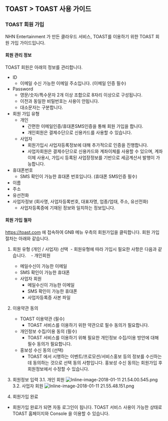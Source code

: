 ## TOAST > TOAST 사용 가이드
### TOAST 회원 가입
NHN Entertainment 가 만든 클라우드 서비스, TOAST를 이용하기 위한 TOAST 회원 가입 가이드입니다. 

#### 회원 관리 정보
TOAST 회원은 아래의 정보를 관리합니다.

- ID 
    - 이메일 수신 가능한 이메일 주소입니다. (이메일 인증 필수) 
- Password 
    - 영문/숫자/특수문자 2개 이상 조합으로 8자리 이상으로 구성됩니다. 
    - 이전과 동일한 비밀번호는 사용이 안됩니다. 
    - 대소문자는 구분합니다. 
- 회원 가입 유형
    - 개인
        - 간편한 이메일인증/휴대폰SMS인증을 통해 회원 가입을 합니다.
        - 개인회원은 결제수단으로 신용카드를 사용할 수 있습니다. 
    - 사업자
        - 회원가입시 사업자등록정보에 대해 추가적으로 인증을 진행합니다.
        - 사업자회원은 결제수단으로 신용카드와 계좌이체를 사용할 수 있으며, 계좌이체 사용시, 가입시 등록된 사업장정보를 기반으로 세금계산서 발행이 가능합니다.
- 휴대폰번호
     - SMS 확인이 가능한 휴대폰 번호입니다. (휴대폰 SMS인증 필수) 
- 이름 
- 주소
- 유선전화
- 사업자정보 (회사명, 사업자등록번호, 대표자명, 업종/업태, 주소, 유선전화)
    - 사업자등록증에 기재된 정보와 일치하는 정보입니다. 
#### 회원 가입 철차
https://toast.com 에 접속하여 GNB 메뉴 우측의 회원가입을 클릭합니다.
회원 가입 절차는 아래와 같습니다.
1. 회원 유형 (개인 / 사업자) 선택
  - 회원유형에 따라 가입시 필요한 사항은 다음과 같습니다.
    - 개인회원
      - 메일수신이 가능한 이메일
      - SMS 확인이 가능한 휴대폰
    - 사업자 회원
      - 메일수신이 가능한 이메일
      - SMS 확인이 가능한 휴대폰
      - 사업자등록증 사본 파일
2. 이용약관 동의
    - TOAST 이용약관 (필수)
        - TOAST 서비스를 이용하기 위한 약관으로 필수 동의가 필요합니다.
    - 개인정보 수집/이용 동의 (필수)
        - TOAST 서비스를 이용하기 위해 필요한 개인정보 수집/이용 방안에 대해 필수 동의가 필요합니다.
    - 홍보성 수신 동의 (선택)
        - TOAST 에서 시행하는 이벤트/프로모션/서비스홍보 등의 정보를 수신하는데 동의하는 것으로 선택 동의 사항입니다. 홍보성 수신 동의는 회원가입 후 회원정보에서 수정할 수 있습니다. 
3. 회원정보 입력
3.1. 개인 회원 
![Inline-image-2018-01-11 21.54.00.545.png](/files/2125432013700633882)    
3.2. 사업자 회원 
![Inline-image-2018-01-11 21.55.48.151.png](/files/2125432920784497955)
       
 4. 회원가입 완료
- 회원가입 완료가 되면 자동 로그인이 됩니다. TOAST 서비스 사용이 가능한 상태로 TOAST 홈페이지와 Console 을 이용할 수 있습니다. 
